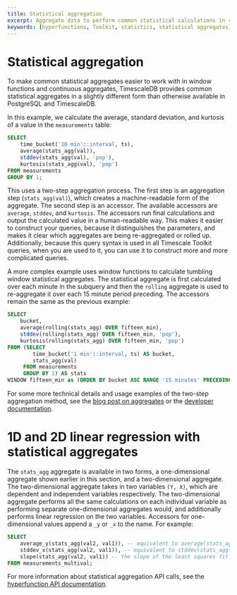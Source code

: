 ```yaml
---
title: Statistical aggregation
excerpt: Aggregate data to perform common statistical calculations in continuous aggregates and window functions
keywords: [hyperfunctions, Toolkit, statistics, statistical aggregates]
---
```


# Statistical aggregation
To make common statistical aggregates easier to work with in window functions
and continuous aggregates, TimescaleDB provides common statistical aggregates in
a slightly different form than otherwise available in PostgreSQL and
TimescaleDB.


In this example, we calculate the average, standard deviation, and kurtosis of a value in the `measurements` table:
```sql
SELECT 
    time_bucket('10 min'::interval, ts), 
    average(stats_agg(val)), 
    stddev(stats_agg(val), 'pop'),
    kurtosis(stats_agg(val), 'pop')
FROM measurements
GROUP BY 1;
```

This uses a two-step aggregation process. The first step is an aggregation step (`stats_agg(val)`),
which creates a machine-readable form of the aggregate. The second step is an accessor.
The available accessors are `average`, `stddev`, and `kurtosis`. The accessors
run final calculations and output the calculated value in a human-readable way. This makes it
easier to construct your queries, because it distinguishes the parameters, and
makes it clear which aggregates are being re-aggregated or rolled up.
Additionally, because this query syntax is used in all Timescale Toolkit
queries, when you are used to it, you can use it to construct more and more
complicated queries.

A more complex example uses window functions to calculate tumbling window statistical aggregates. 
The statistical aggregate is first calculated over each minute in the subquery 
and then the `rolling` aggregate is used to re-aggregate it over each 15 minute period preceding. 
The accessors remain the same as the previous example:
```sql
SELECT 
    bucket, 
    average(rolling(stats_agg) OVER fifteen_min), 
    stddev(rolling(stats_agg) OVER fifteen_min, 'pop'),
    kurtosis(rolling(stats_agg) OVER fifteen_min, 'pop')
FROM (SELECT 
        time_bucket('1 min'::interval, ts) AS bucket, 
        stats_agg(val)
     FROM measurements
     GROUP BY 1) AS stats
WINDOW fifteen_min as (ORDER BY bucket ASC RANGE '15 minutes' PRECEDING);
```

For some more technical details and usage examples of the two-step aggregation 
method, see the [blog post on aggregates][blog-aggregates] or the 
[developer documentation][gh-two-step-agg].

# 1D and 2D linear regression with statistical aggregates
The `stats_agg` aggregate is available in two forms, a one-dimensional 
aggregate shown earlier in this section, and a two-dimensional aggregate. 
The two-dimensional aggregate takes in two variables `(Y, X)`, which are 
dependent and independent variables respectively. The two-dimensional 
aggregate performs all the same calculations on each individual variable 
as performing separate one-dimensional aggregates would, and 
additionally performs linear regression on the two variables. Accessors 
for one-dimensional values append a `_y` or `_x` to the name. For 
example:
```sql
SELECT 
    average_y(stats_agg(val2, val1)), -- equivalent to average(stats_agg(val2))
    stddev_x(stats_agg(val2, val1)), -- equivalent to stddev(stats_agg(val1))
    slope(stats_agg(val2, val1)) -- the slope of the least squares fit line of the values in val2 & val1
FROM measurements_multival;
```

For more information about statistical aggregation API calls, see the
[hyperfunction API documentation][hyperfunctions-api-stats-agg].

[blog-aggregates]: https://blog.timescale.com/blog/how-postgresql-aggregation-works-and-how-it-inspired-our-hyperfunctions-design-2/
[gh-two-step-agg]: https://github.com/timescale/timescaledb-toolkit/blob/main/docs/two-step_aggregation.md
[hyperfunctions-api-stats-agg]: /api/:currentVersion:/hyperfunctions/stats_aggs/
